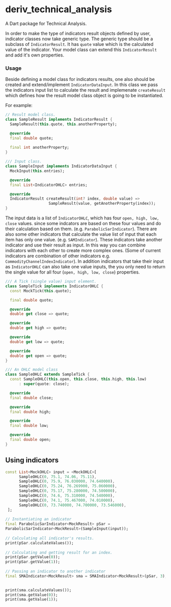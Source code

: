 # deriv_technical_analysis

A Dart package for Technical Analysis. 

In order to make the type of indicators result objects defined by user, indicator classes now take generic type. The generic type should be a subclass of `IndicatorResult`. It has `quote` value which is the calculated value of the indicator. Your model class can extend this `IndicatorResult` and add it's own properties.

### Usage

Beside defining a model class for indicators results, one also should be created and extend/implement `IndicatorDataInput`. In this class we pass the indicators input list to calculate the result and implemenate `createResult` which defines how the result model class object is going to be instantiated.

For example:


```dart
// Result model class.
class SampleResult implements IndicatorResult {
  SampleResult(this.quote, this.anotherProperty);

  @override
  final double quote;
  
  final int anotherProperty;
}

/// Input class.
class SampleInput implements IndicatorDataInput {
  MockInput(this.entries);

  @override
  final List<IndicatorOHLC> entries;

  @override
  IndicatorResult createResult(int? index, double value) => 
                   SampleResult(value, getAnotherProperty(index));
}

```


The input data is a list of `IndicatorOHLC`, which has four `open, high, low, close` values. since some indcators are based on these four values and do their calculation based on them. (e.g. `ParabolicSarIndicator`). 
There are also some other indicators that calculate the value list of input that each item has only one value. (e.g. `SAMIndicator`). These indicators take another indicator and use their result as input. In this way you can combine indicators with each other to create more complex ones. (Some of current indicators are combination of other indicators e.g. `CommodityChannelIndexIndicator`).
In addition indicators that take their input as `IndicatorOHLC` can also take one value inputs, the you only need to return the single value for all four (`open, high, low, close`) properties.

```Dart
/// A Tick (single value) input element.
class SampleTick implements IndicatorOHLC {
  const MockTick(this.quote);

  final double quote;

  @override
  double get close => quote;

  @override
  double get high => quote;

  @override
  double get low => quote;

  @override
  double get open => quote;
}

/// An OHLC model class
class SampleOHLC extends SampleTick {
  const SampleOHLC(this.open, this.close, this.high, this.low)
      : super(quote: close);

  @override
  final double close;

  @override
  final double high;

  @override
  final double low;

  @override
  final double open;
}
```

## Using indicators

```Dart
const List<MockOHLC> input = <MockOHLC>[
      SampleOHLC(0, 75.1, 74.06, 75.11),
      SampleOHLC(0, 75.9, 76.030000, 74.640000),
      SampleOHLC(0, 75.24, 76.269900, 75.060000),
      SampleOHLC(0, 75.17, 75.280000, 74.500000),
      SampleOHLC(0, 74.6, 75.310000, 74.540000),
      SampleOHLC(0, 74.1, 75.467000, 74.010000),
      SampleOHLC(0, 73.740000, 74.700000, 73.546000),
 ];
    
// Instantiating an indicator
final ParabolicSarIndicator<MockResult> pSar =
ParabolicSarIndicator<MockResult>(SampleInput(input));
        
// Calculating all indicator's results.    
print(pSar.calculateValues());
        
// Calculating and getting result for an index.    
print(pSar.getValue(0));
print(pSar.getValue(1));
    
// Passing an indicator to another indicator
final SMAIndicator<MockResult> sma = SMAIndicator<MockResult>(pSar, 3);
    

print(sma.calculateValues());        
print(sma.getValue(0));
print(sma.getValue(1));
```
